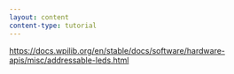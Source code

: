 ```yaml
---
layout: content
content-type: tutorial
---
```


https://docs.wpilib.org/en/stable/docs/software/hardware-apis/misc/addressable-leds.html